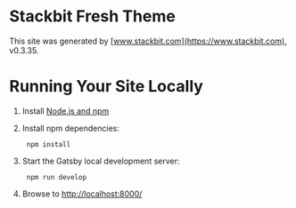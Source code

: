 # Stackbit Fresh Theme

This site was generated by [www.stackbit.com](https://www.stackbit.com), v0.3.35.

# Running Your Site Locally

1. Install [Node.js and npm](https://nodejs.org/en/)

1. Install npm dependencies:

        npm install



1. Start the Gatsby local development server:

        npm run develop

1. Browse to [http://localhost:8000/](http://localhost:8000/)
